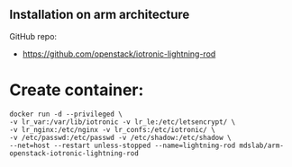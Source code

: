 ## Installation on arm architecture

GitHub repo:
- https://github.com/openstack/iotronic-lightning-rod

# Create container:
```
docker run -d --privileged \
-v lr_var:/var/lib/iotronic -v lr_le:/etc/letsencrypt/ \
-v lr_nginx:/etc/nginx -v lr_confs:/etc/iotronic/ \
-v /etc/passwd:/etc/passwd -v /etc/shadow:/etc/shadow \
--net=host --restart unless-stopped --name=lightning-rod mdslab/arm-openstack-iotronic-lightning-rod
```
